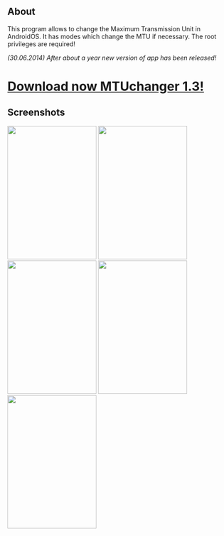 ## About ##
This program allows to change the Maximum Transmission Unit in AndroidOS. It has modes which change the MTU if necessary. The root privileges are required!

_(30.06.2014)_
_After about a year new version of app has been released!_<br />
# [Download now MTUchanger 1.3!](http://cubix.one.pl/public/download.php?file=MTUchanger_v1_3.apk) #

## Screenshots ##
<img src='https://mtuchanger.googlecode.com/git/screenshots/mtu1.png' width='200' height='300'>
<img src='https://mtuchanger.googlecode.com/git/screenshots/mtu2.png' width='200' height='300'>
<img src='https://mtuchanger.googlecode.com/git/screenshots/mtu3.png' width='200' height='300'>
<img src='https://mtuchanger.googlecode.com/git/screenshots/mtu4.png' width='200' height='300'>
<img src='https://mtuchanger.googlecode.com/git/screenshots/mtu5.png' width='200' height='300'>